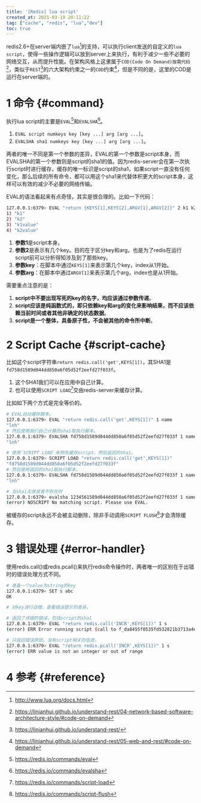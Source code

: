 ```yaml
---
title: '[Redis] lua script'
created_at: 2021-03-19 20:11:22
tag: ["cache", "redis", "lua","dev"]
toc: true
---
```


redis2.6+在server端内嵌了`lua`[^lua]的支持，可以执行client发送的自定义的`lua script`，使得一些操作逻辑可以放到server上来执行，有利于减少一些不必要的网络交互，从而提升性能。在架构风格上这隶属于`COD(Code On Demand)按需代码`[^cod]，类似于`REST`[^rest]的六大架构约束之一的`COD`约束[^rest-cod]，但是不同的是，这里的COD是运行在server端的。

# 1 命令 {#command}

执行lua script的主要是`EVAL`[^command-eval]和`EVALSHA`[^command-evalsha]。
1. `EVAL script numkeys key [key ...] arg [arg ...]`。
2. `EVALSHA sha1 numkeys key [key ...] arg [arg ...]`。

两者的唯一不同是第一个参数的差异，EVAL的第一个参数是script本身，而EVALSHA的第一个参数则是script的sha1的值。因为redis-server会在第一次执行script时进行缓存，缓存的唯一标识是script的sha1，如果script一直没有任何变化，那么后续的所有命令，都可以用这个sha1来代替体积更大的script本身，这样可以有效的减少不必要的网络传输。

EVAL的语法看起来有点奇怪，其实是很合理的。比如一下代码：
```sh
127.0.0.1:6379> EVAL "return {KEYS[1],KEYS[2],ARGV[1],ARGV[2]}" 2 k1 k2 k1value k2value
1) "k1"
2) "k2"
3) "k1value"
4) "k2value"
```
1. **参数1**是script本身。
2. **参数2**是表示有几个key。目的在于区分key和arg，也是为了redis在运行script前可以分析得知涉及到了那些key。
3. **参数key**：在脚本中通过`KEYS[1]`来表示第几个key，index从1开始。
4. **参数arg**：在脚本中通过`ARGV[1]`来表示第几个arg，index也是从1开始。

需要重点注意的是：
1. **script中不要出现写死的key的名字，均应该通过参数传递**。
2. **script应该是纯函数式的，即只依赖key和arg的变化来影响结果，而不应该依赖当前时间或者其他非确定的状态数据**。
3. **script是一个整体，具备原子性，不会被其他的命令所中断**。

# 2 Script Cache {#script-cache}

比如这个script字符串`return redis.call('get',KEYS[1])`，其SHA1是`fd758d1589d044dd850a6f05d52f2eefd27f033f`。
1. 这个SHA1我们可以在应用中自己计算。
2. 也可以使用`SCRIPT LOAD`[^command-script-load]交由redis-server来缓存计算。
  
比如如下两个方式是完全等价的。
```sh
# EVAL自动缓存脚本。
127.0.0.1:6379> EVAL "return redis.call('get',KEYS[1])" 1 name
"lnh"
# 然后使用我们自己计算的sha1取执行脚本。
127.0.0.1:6379> EVALSHA fd758d1589d044dd850a6f05d52f2eefd27f033f 1 name
"lnh"

# 使用`SCRIPT LOAD`来预先缓存script，然后返回的sha1。
127.0.0.1:6379> SCRIPT LOAD "return redis.call('get',KEYS[1])"
"fd758d1589d044dd850a6f05d52f2eefd27f033f"
# 然后使用返回的sha1取执行脚本。
127.0.0.1:6379> EVALSHA fd758d1589d044dd850a6f05d52f2eefd27f033f 1 name
"lnh"

# 当sha1无效或者不存在时
127.0.0.1:6379> evalsha 1234561589d044dd850a6f05d52f2eefd27f033f 1 name
(error) NOSCRIPT No matching script. Please use EVAL.
```

被缓存的script永远不会被主动删除，除非手动调用`SCRIPT FLUSH`[^command-script-flush]才会清除缓存。

# 3 错误处理 {#error-handler}

使用redis.call()或redis.pcall()来执行redis命令操作时，两者唯一的区别在于出错时的错误处理方式不同。
```sh
# 准备一个value为string的key
127.0.0.1:6379> SET s abc
OK

# 对key进行自增，查看错误提示的差异。

# 返回了详细的错误，包括script的sha1
127.0.0.1:6379> EVAL "return redis.call('INCR',KEYS[1])" 1 s
(error) ERR Error running script (call to f_da8455f0535fd532821b3713a4eccd80fc4b8457): @user_script:1: ERR value is not an integer or out of range

# 只返回错误原因，没有script相关的信息。
127.0.0.1:6379> EVAL "return redis.pcall('INCR',KEYS[1])" 1 s
(error) ERR value is not an integer or out of range
``` 

# 4 参考 {#reference}

[^lua]:<http://www.lua.org/docs.html>
[^ldb]:<https://redis.io/topics/ldb>
[^cod]:<https://linianhui.github.io/understand-rest/04-network-based-software-architecture-style/#code-on-demand>
[^rest]:<https://linianhui.github.io/understand-rest/>
[^rest-cod]:<https://linianhui.github.io/understand-rest/05-web-and-rest/#code-on-demand>

[^command-eval]:<https://redis.io/commands/eval>
[^command-evalsha]:<https://redis.io/commands/evalsha>
[^command-script-load]:<https://redis.io/commands/script-load>
[^command-script-kill]:<https://redis.io/commands/script-kill>
[^command-script-debug]:<https://redis.io/commands/script-debug>
[^command-script-exists]:<https://redis.io/commands/script-exists>
[^command-script-flush]:<https://redis.io/commands/script-flush>